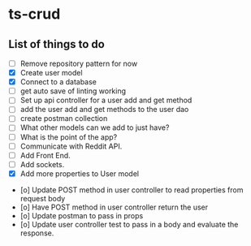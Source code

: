 # ts-crud
## List of things to do
- [ ] Remove repository pattern for now
- [x] Create user model
- [x] Connect to a database
- [ ] get auto save of linting working
- [ ] Set up api controller for a user add and get method
- [ ] add the user add and get methods to the user dao
- [ ] create postman collection
- [ ] What other models can we add to just have?
- [ ] What is the point of the app?
- [ ] Communicate with Reddit API. 
- [ ] Add Front End. 
- [ ] Add sockets.  
- [x] Add more properties to User model
- [o] Update POST method in user controller to read properties from request body
- [o] Have POST method in user controller return the user
- [o] Update postman to pass in props
- [o] Update user controller test to pass in a body and evaluate the response.